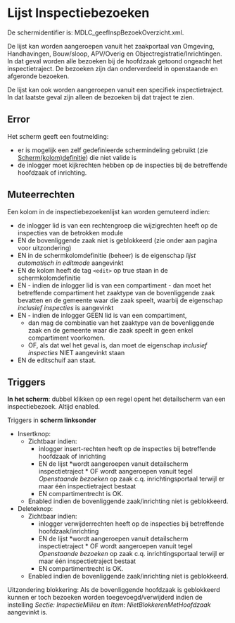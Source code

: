 # Lijst Inspectiebezoeken

De schermidentifier is: MDLC_geefInspBezoekOverzicht.xml.

De lijst kan worden aangeroepen vanuit het zaakportaal van Omgeving, Handhavingen, Bouw/sloop, APV/Overig en Objectregistratie/Inrichtingen. In dat geval worden alle bezoeken bij de hoofdzaak getoond ongeacht het inspectietraject. De bezoeken zijn dan onderverdeeld in openstaande en afgeronde bezoeken.

De lijst kan ook worden aangeroepen vanuit een specifiek inspectietraject. In dat laatste geval zijn alleen de bezoeken bij dat traject te zien.

## Error

Het scherm geeft een foutmelding:

* er is mogelijk een zelf gedefinieerde schermindeling gebruikt (zie [Scherm(kolom)definitie](/docs/instellen_inrichten/schermdefinitie.md)) die niet valide is
* de inlogger moet kijkrechten hebben op de inspecties bij de betreffende hoofdzaak of inrichting.

## Muteerrechten

Een kolom in de inspectiebezoekenlijst kan worden gemuteerd indien:

* de inlogger lid is van een rechtengroep die wijzigrechten heeft op de inspecties van de betrokken module
* EN de bovenliggende zaak niet is geblokkeerd (zie onder aan pagina voor uitzondering)
* EN in de schermkolomdefinitie (beheer) is de eigenschap *lijst automatisch in editmode* aangevinkt  
* EN de kolom heeft de tag `<edit>` op true staan in de schermkolomdefinitie
* EN - indien de inlogger lid is van een compartiment - dan moet het betreffende compartiment het zaaktype van de bovenliggende zaak bevatten en de gemeente waar die zaak speelt, waarbij de eigenschap *inclusief inspecties* is aangevinkt
* EN - indien de inlogger GEEN lid is van een compartiment,
  * dan mag de combinatie van het zaaktype van de bovenliggende zaak en de gemeente waar die zaak speelt in geen enkel compartiment voorkomen.
  * OF, als dat wel het geval is, dan moet de eigenschap *inclusief inspecties* NIET aangevinkt staan
* EN de editschuif aan staat.

## Triggers

**In het scherm**: dubbel klikken op een regel opent het detailscherm van een inspectiebezoek. Altijd enabled.

Triggers in **scherm linksonder**

* Insertknop:
  * Zichtbaar indien:
    * inlogger insert-rechten heeft op de inspecties bij betreffende hoofdzaak of inrichting
    * EN de lijst
              *wordt aangeroepen vanuit detailscherm inspectietraject
              * OF wordt aangeroepen vanuit tegel *Openstaande bezoeken* op zaak c.q. inrichtingsportaal terwijl er maar één inspectietraject bestaat
    * EN compartimentrecht is OK.
  * Enabled indien de bovenliggende zaak/inrichting niet is geblokkeerd.
* Deleteknop:
  * Zichtbaar indien:
    * inlogger verwijderrechten heeft op de inspecties bij betreffende hoofdzaak/inrichting
    * EN de lijst
              *wordt aangeroepen vanuit detailscherm inspectietraject
              * OF wordt aangeroepen vanuit tegel *Openstaande bezoeken* op zaak c.q. inrichtingsportaal terwijl er maar één inspectietraject bestaat
    * EN compartimentrecht is OK.
  * Enabled indien de bovenliggende zaak/inrichting niet is geblokkeerd.

Uitzondering blokkering:
Als de bovenliggende hoofdzaak is geblokkeerd kunnen er toch bezoeken worden toegevoegd/verwijderd indien de instelling *Sectie: InspectieMilieu* en *Item: NietBlokkerenMetHoofdzaak* aangevinkt is.
